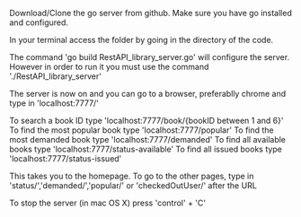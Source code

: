 Download/Clone the go server from github.
Make sure you have go installed and configured.

In your terminal access the folder by going in the directory of the code.

The command 'go build RestAPI_library_server.go' will configure the server.
However in order to run it you must use the command './RestAPI_library_server'

The server is now on and you can go to a browser, preferablly chrome and type in 'localhost:7777/'

To search a book ID type 'localhost:7777/book/{bookID between 1 and 6}'
To find the most popular book type 'localhost:7777/popular'
To find the most demanded book type 'localhost:7777/demanded'
To find all available books type 'localhost:7777/status-available'
To find all issued books type 'localhost:7777/status-issued'

This takes you to the homepage.
To go to the other pages, type in 'status/','demanded/','popular/' or 'checkedOutUser/' after the URL

To stop the server (in mac OS X) press 'control' + 'C'
